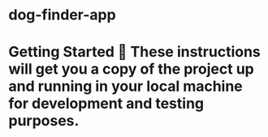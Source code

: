 # dog-finder-app
# Getting Started 🚀  These instructions will get you a copy of the project up and running in your local machine for development and testing purposes.
